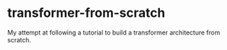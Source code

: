 # transformer-from-scratch
My attempt at following a tutorial to build a transformer architecture from scratch.
